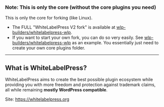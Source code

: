 ### Note: This is only the core (without the core plugins you need)
This is only the core for forking (like Linux). 

- The FULL "WhiteLabelPress V2 fork" is available at <a href="https://github.com/wlp-builders/whitelabelpress-wlp">wlp-builders/whitelabelpress-wlp</a>.
- If you want to start your own fork, you can do so very easily. See <a href="https://github.com/wlp-builders/whitelabelpress-wlp">wlp-builders/whitelabelpress-wlp</a> as an example. You essentially just need to create your own core plugins folder.

---

## What is WhiteLabelPress?
WhiteLabelPress aims to create the best possible plugin ecosystem while providing you with more freedom and protection against trademark claims, all while remaining **mostly WordPress compatible**.

Site: <a href="https://whitelabelpress.org">https://whitelabelpress.org</a>

